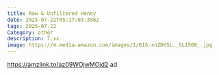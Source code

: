 ```yaml
---
title: Raw & Unfiltered Honey
date: 2025-07-22T05:17:03.396Z
tags: 2025-07-22
Category: other
description: 7.xx
image: https://m.media-amazon.com/images/I/615-xnZDYSL._SL1500_.jpg
---
```

https://amzlink.to/az09WOjwMOjd2 ad